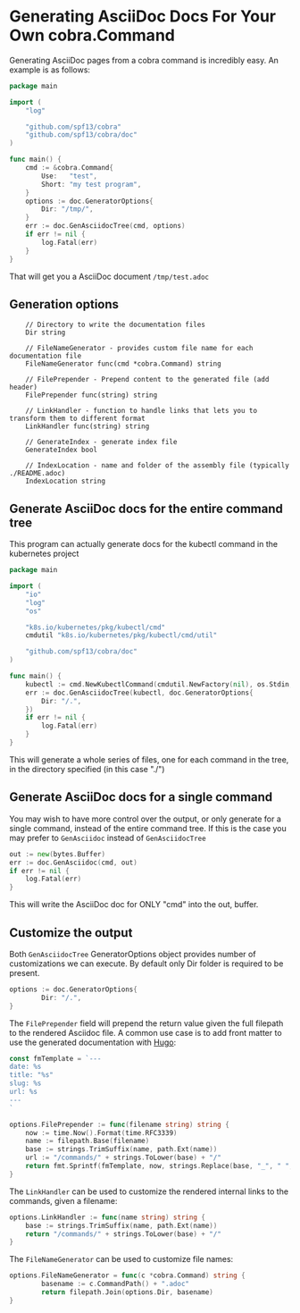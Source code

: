 # Generating AsciiDoc Docs For Your Own cobra.Command

Generating AsciiDoc pages from a cobra command is incredibly easy. An example is as follows:

```go
package main

import (
	"log"

	"github.com/spf13/cobra"
	"github.com/spf13/cobra/doc"
)

func main() {
	cmd := &cobra.Command{
		Use:   "test",
		Short: "my test program",
	}
	options := doc.GeneratorOptions{
		Dir: "/tmp/",
	}
	err := doc.GenAsciidocTree(cmd, options)
	if err != nil {
		log.Fatal(err)
	}
}
```

That will get you a AsciiDoc document `/tmp/test.adoc`

## Generation options


```golang
	// Directory to write the documentation files
	Dir string

	// FileNameGenerator - provides custom file name for each documentation file
	FileNameGenerator func(cmd *cobra.Command) string

	// FilePrepender - Prepend content to the generated file (add header)
	FilePrepender func(string) string

	// LinkHandler - function to handle links that lets you to transform them to different format
	LinkHandler func(string) string

	// GenerateIndex - generate index file
	GenerateIndex bool

	// IndexLocation - name and folder of the assembly file (typically ./README.adoc)
	IndexLocation string
```	

## Generate AsciiDoc docs for the entire command tree

This program can actually generate docs for the kubectl command in the kubernetes project

```go
package main

import (
	"io"
	"log"
	"os"

	"k8s.io/kubernetes/pkg/kubectl/cmd"
	cmdutil "k8s.io/kubernetes/pkg/kubectl/cmd/util"

	"github.com/spf13/cobra/doc"
)

func main() {
	kubectl := cmd.NewKubectlCommand(cmdutil.NewFactory(nil), os.Stdin, io.Discard, io.Discard)
	err := doc.GenAsciidocTree(kubectl, doc.GeneratorOptions{
		Dir: "/.",
	})
	if err != nil {
		log.Fatal(err)
	}
}
```

This will generate a whole series of files, one for each command in the tree, in the directory specified (in this case "./")

## Generate AsciiDoc docs for a single command

You may wish to have more control over the output, or only generate for a single command, instead of the entire command
tree. If this is the case you may prefer to `GenAsciidoc` instead of `GenAsciidocTree`

```go
out := new(bytes.Buffer)
err := doc.GenAsciidoc(cmd, out)
if err != nil {
	log.Fatal(err)
}
```

This will write the AsciiDoc doc for ONLY "cmd" into the out, buffer.

## Customize the output

Both `GenAsciidocTree` GeneratorOptions object provides number of customizations we can execute.
By default only Dir folder is required to be present.

```go
options := doc.GeneratorOptions{
		Dir: "/.",
}
```
 
The `FilePrepender` field will prepend the return value given the full filepath to the rendered Asciidoc file. A common use case is to add front matter to use the generated documentation with [Hugo](http://gohugo.io/):

```go
const fmTemplate = `---
date: %s
title: "%s"
slug: %s
url: %s
---
`

options.FilePrepender := func(filename string) string {
	now := time.Now().Format(time.RFC3339)
	name := filepath.Base(filename)
	base := strings.TrimSuffix(name, path.Ext(name))
	url := "/commands/" + strings.ToLower(base) + "/"
	return fmt.Sprintf(fmTemplate, now, strings.Replace(base, "_", " ", -1), base, url)
}
```

The `LinkHandler` can be used to customize the rendered internal links to the commands, given a filename:

```go
options.LinkHandler := func(name string) string {
	base := strings.TrimSuffix(name, path.Ext(name))
	return "/commands/" + strings.ToLower(base) + "/"
}
```

The `FileNameGenerator` can be used to customize file names: 

```go
options.FileNameGenerator = func(c *cobra.Command) string {
		basename := c.CommandPath() + ".adoc"
		return filepath.Join(options.Dir, basename)
}
```